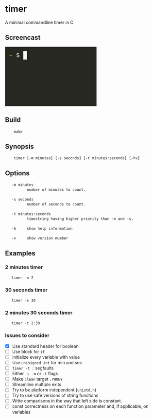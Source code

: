 # timer
A minimal commandline timer in C

## Screencast
![A screen cast showing timer](./timer.gif)

## Build

        make

## Synopsis
    
        timer [-m minutes] [-s seconds] [-t minutes:seconds] [-hv]

## Options

       -m minutes
              number of minutes to count.

       -s seconds
              number of seconds to count.

       -t minutes:seconds
              timestring having higher priority than -m and -s.

       -h     show help information

       -v     show version number

## Examples

### 2 minutes timer

       timer -m 2

### 30 seconds timer

       timer -s 30

### 2 minutes 30 seconds timer

       timer -t 2:30

### Issues to consider
- [x] Use standard header for boolean
- [ ] Use block for `if`
- [ ] Initialize every variable with value
- [ ] Use `unisigned int` for min and sec
- [ ] `timer -t :` segfaults
- [ ] Either `-s -m` or `-t` flags
- [ ] Make `clean` target `.PHONY`
- [ ] Streamline multiple exits
- [ ] Try to be platform independent (`unistd.h`)
- [ ] Try to use safe versions of string functions
- [ ] Write comparisons in the way that left side is constant.
- [ ] const correctness on each function parameter and, if applicable, on variables
